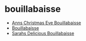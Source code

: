 # bouillabaisse

 * [Anns Christmas Eve Bouillabaisse](index/a/anns-christmas-eve-bouillabaisse.json)
 * [Bouillabaisse](index/b/bouillabaisse.json)
 * [Sarahs Delicious Bouillabaisse](index/s/sarahs-delicious-bouillabaisse.json)
